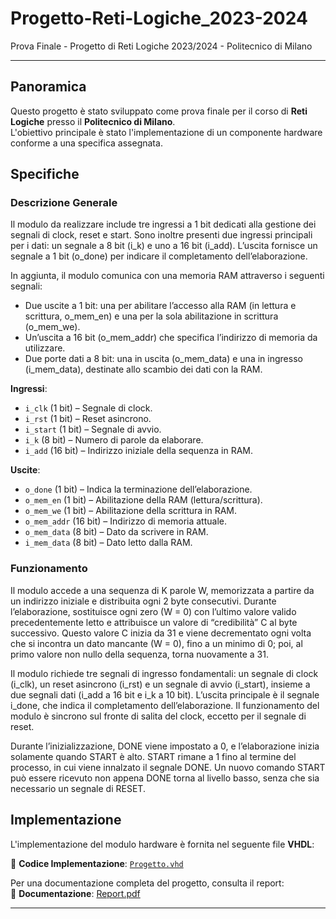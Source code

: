 # Progetto-Reti-Logiche_2023-2024
Prova Finale - Progetto di Reti Logiche 2023/2024 - Politecnico di Milano

---

## Panoramica

Questo progetto è stato sviluppato come prova finale per il corso di **Reti Logiche** presso il **Politecnico di Milano**.  
L'obiettivo principale è stato l'implementazione di un componente hardware conforme a una specifica assegnata.



## Specifiche

### Descrizione Generale

Il modulo da realizzare include tre ingressi a 1 bit dedicati alla gestione dei segnali di clock, reset e start. Sono inoltre presenti due ingressi principali per i dati: un segnale a 8 bit (i_k) e uno a 16 bit (i_add). L’uscita fornisce un segnale a 1 bit (o_done) per indicare il completamento dell’elaborazione.

In aggiunta, il modulo comunica con una memoria RAM attraverso i seguenti segnali:
 - Due uscite a 1 bit: una per abilitare l’accesso alla RAM (in lettura e scrittura, o_mem_en) e una per la sola abilitazione in scrittura (o_mem_we).
 - Un’uscita a 16 bit (o_mem_addr) che specifica l’indirizzo di memoria da utilizzare.
 - Due porte dati a 8 bit: una in uscita (o_mem_data) e una in ingresso (i_mem_data), destinate allo scambio dei dati con la RAM.

 **Ingressi**:
  - `i_clk` (1 bit) – Segnale di clock.
  - `i_rst` (1 bit) – Reset asincrono.
  - `i_start` (1 bit) – Segnale di avvio.
  - `i_k` (8 bit) – Numero di parole da elaborare.
  - `i_add` (16 bit) – Indirizzo iniziale della sequenza in RAM.

 **Uscite**:
  - `o_done` (1 bit) – Indica la terminazione dell’elaborazione.
  - `o_mem_en` (1 bit) – Abilitazione della RAM (lettura/scrittura).
  - `o_mem_we` (1 bit) – Abilitazione della scrittura in RAM.
  - `o_mem_addr` (16 bit) – Indirizzo di memoria attuale.
  - `o_mem_data` (8 bit) – Dato da scrivere in RAM.
  - `i_mem_data` (8 bit) – Dato letto dalla RAM.


### Funzionamento

Il modulo accede a una sequenza di K parole W, memorizzata a partire da un indirizzo iniziale e distribuita ogni 2 byte consecutivi. Durante l’elaborazione, sostituisce ogni zero (W = 0) con l’ultimo valore valido precedentemente letto e attribuisce un valore di “credibilità” C al byte successivo. Questo valore C inizia da 31 e viene decrementato ogni volta che si incontra un dato mancante (W = 0), fino a un minimo di 0; poi, al primo valore non nullo della sequenza, torna nuovamente a 31.

Il modulo richiede tre segnali di ingresso fondamentali: un segnale di clock (i_clk), un reset asincrono (i_rst) e un segnale di avvio (i_start), insieme a due segnali dati (i_add a 16 bit e i_k a 10 bit). L’uscita principale è il segnale i_done, che indica il completamento dell’elaborazione. Il funzionamento del modulo è sincrono sul fronte di salita del clock, eccetto per il segnale di reset.

Durante l’inizializzazione, DONE viene impostato a 0, e l’elaborazione inizia solamente quando START è alto. START rimane a 1 fino al termine del processo, in cui viene innalzato il segnale DONE. Un nuovo comando START può essere ricevuto non appena DONE torna al livello basso, senza che sia necessario un segnale di RESET.

## Implementazione

L'implementazione del modulo hardware è fornita nel seguente file **VHDL**:

📂 **Codice Implementazione**: [`Progetto.vhd`](./Progetto.vhd)

Per una documentazione completa del progetto, consulta il report:  
📄 **Documentazione**: [Report.pdf](./Report.pdf)

---
